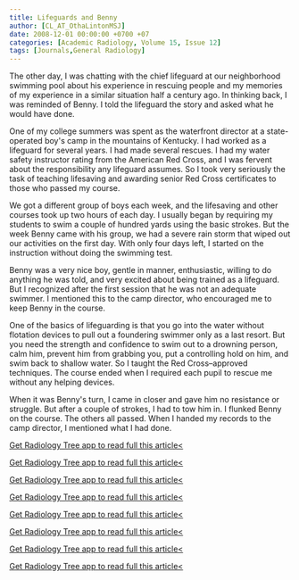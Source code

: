 ```yaml
---
title: Lifeguards and Benny
author: [CL_AT_OthaLintonMSJ]
date: 2008-12-01 00:00:00 +0700 +07
categories: [Academic Radiology, Volume 15, Issue 12]
tags: [Journals,General Radiology]
---
```

The other day, I was chatting with the chief lifeguard at our neighborhood swimming pool about his experience in rescuing people and my memories of my experience in a similar situation half a century ago. In thinking back, I was reminded of Benny. I told the lifeguard the story and asked what he would have done.

One of my college summers was spent as the waterfront director at a state-operated boy's camp in the mountains of Kentucky. I had worked as a lifeguard for several years. I had made several rescues. I had my water safety instructor rating from the American Red Cross, and I was fervent about the responsibility any lifeguard assumes. So I took very seriously the task of teaching lifesaving and awarding senior Red Cross certificates to those who passed my course.

We got a different group of boys each week, and the lifesaving and other courses took up two hours of each day. I usually began by requiring my students to swim a couple of hundred yards using the basic strokes. But the week Benny came with his group, we had a severe rain storm that wiped out our activities on the first day. With only four days left, I started on the instruction without doing the swimming test.

Benny was a very nice boy, gentle in manner, enthusiastic, willing to do anything he was told, and very excited about being trained as a lifeguard. But I recognized after the first session that he was not an adequate swimmer. I mentioned this to the camp director, who encouraged me to keep Benny in the course.

One of the basics of lifeguarding is that you go into the water without flotation devices to pull out a foundering swimmer only as a last resort. But you need the strength and confidence to swim out to a drowning person, calm him, prevent him from grabbing you, put a controlling hold on him, and swim back to shallow water. So I taught the Red Cross–approved techniques. The course ended when I required each pupil to rescue me without any helping devices.

When it was Benny's turn, I came in closer and gave him no resistance or struggle. But after a couple of strokes, I had to tow him in. I flunked Benny on the course. The others all passed. When I handed my records to the camp director, I mentioned what I had done.

[Get Radiology Tree app to read full this article<](https://clinicalpub.com/app)

[Get Radiology Tree app to read full this article<](https://clinicalpub.com/app)

[Get Radiology Tree app to read full this article<](https://clinicalpub.com/app)

[Get Radiology Tree app to read full this article<](https://clinicalpub.com/app)

[Get Radiology Tree app to read full this article<](https://clinicalpub.com/app)

[Get Radiology Tree app to read full this article<](https://clinicalpub.com/app)

[Get Radiology Tree app to read full this article<](https://clinicalpub.com/app)

[Get Radiology Tree app to read full this article<](https://clinicalpub.com/app)